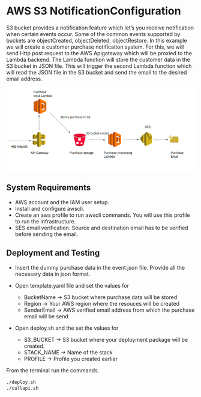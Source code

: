 
# AWS S3 NotificationConfiguration

S3 bucket provides a notification feature which let’s you receive notification when certain events occur. Some of the common events supported by buckets are objectCreated, objectDeleted, objectRestore. In this example we will create a customer purchase notification system. For this, we will send Http post request to the AWS Apigateway which will be proxied to the Lambda backend. The Lambda function will store the customer data in the S3 bucket in JSON file. This will trigger the second Lambda function which will read the JSON file in the S3 bucket and send the email to the desired email address.


![result](<https://github.com/ravimaharjan/s3-lambda-notification/blob/assests/s3-notification.png>)


## System Requirements
* AWS account and the IAM user setup.
* Install and configure awscli. 
* Create an aws profile to run awscli commands. You will use this profile to run the infrastructure.
* SES email verification. Source and destination email has to be verified before sending the email.

## Deployment and Testing
* Insert the dummy purchase data in the event.json file. Provide all the necessary data in json format.
* Open template.yaml file and set the values for
  * BucketName -> S3 bucket where purchase data will be stored
  * Region -> Your AWS region where the resouces will be created
  * SenderEmail -> AWS verified email address from which the purchase email will be send
  
* Open deploy.sh and the set the values for 
  * S3_BUCKET -> S3 bucket where your deployment package will be created.
  * STACK_NAME -> Name of the stack
  * PROFILE -> Profile you created earlier
  
From the terminal run the commands.

```
./deploy.sh
./callapi.sh
```
